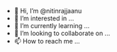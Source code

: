 - 👋 Hi, I’m @nitinrajjaanu
- 👀 I’m interested in ...
- 🌱 I’m currently learning ...
- 💞️ I’m looking to collaborate on ...
- 📫 How to reach me ...

<!---
nitinrajjaanu/nitinrajjaanu is a ✨ special ✨ repository because its `README.md` (this file) appears on your GitHub profile.
You can click the Preview link to take a look at your changes.
--->
